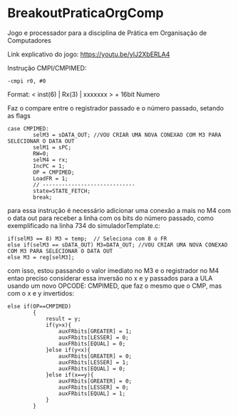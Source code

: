 # BreakoutPraticaOrgComp
Jogo e processador para a disciplina de Prática em Organisação de Computadores

Link explicativo do jogo: https://youtu.be/yIJ2XbERLA4


Instrução CMPI/CMPIMED:

    -cmpi r0, #0

Format: < inst(6) | Rx(3) | xxxxxxx >  + 16bit Numero

Faz o compare entre o registrador passado e o número passado, setando as flags

	case CMPIMED: 
			selM3 = sDATA_OUT; //VOU CRIAR UMA NOVA CONEXAO COM M3 PARA SELECIONAR O DATA OUT
			selM1 = sPC;
			RW=0;
			selM4 = rx;
			IncPC = 1;
			OP = CMPIMED;
			LoadFR = 1;
			// -----------------------------
			state=STATE_FETCH;
			break;

para essa instrução é necessário adicionar uma conexão a mais no M4 com o data out para receber a linha com os bits do número passado, como exemplificado na linha 734 do simuladorTemplate.c:

    if(selM3 == 8) M3 = temp;  // Seleciona com 8 o FR
	else if(selM3 == sDATA_OUT) M3=DATA_OUT; //VOU CRIAR UMA NOVA CONEXAO COM M3 PARA SELECIONAR O DATA OUT
	else M3 = reg[selM3]; 
com isso, estou passando o valor imediato no M3 e o registrador no M4 entao preciso considerar essa inversão no x e y passados para a ULA usando um novo OPCODE: CMPIMED, que faz o mesmo que o CMP, mas com o x e y invertidos:

	else if(OP==CMPIMED)
			{
				result = y;
				if(y>x){
					auxFRbits[GREATER] = 1;
					auxFRbits[LESSER] = 0;
					auxFRbits[EQUAL] = 0;
				}else if(y<x){
					auxFRbits[GREATER] = 0;
					auxFRbits[LESSER] = 1;
					auxFRbits[EQUAL] = 0;
				}else if(x==y){
					auxFRbits[GREATER] = 0;
					auxFRbits[LESSER] = 0;
					auxFRbits[EQUAL] = 1;
				}
			}
